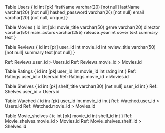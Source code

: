 Table Users {
    id int [pk]
    firstName varchar(20) [not null]
    lastName varchar(20) [not null]
    hashed_password varchar(20) [not null]
    email varchar(20) [not null, unique]
}

Table Movies {
    id int [pk]
    movie_title varchar(50)
    genre varchar(20)
    director varchar(50)
    main_actors varchar(255)
    release_year int
    cover text
    summary text
}

Table Reviews {
    id int [pk]
    user_id int
    movie_id int
    review_title varchar(50) [not null]
    summary text [not null]
}

Ref: Reviews.user_id > Users.id
Ref: Reviews.movie_id > Movies.id

Table Ratings {
    id int [pk]
    user_id int
    movie_id int
    rating int
}
Ref: Ratings.user_id > Users.id
Ref: Ratings.movie_id > Movies.id

Table Shelves {
    id int [pk]
    shelf_title varchar(30) [not null]
    user_id int
}
Ref: Shelves.user_id > Users.id


Table Watched {
    id int [pk]
    user_id int
    movie_id int
}
Ref: Watched.user_id > Users.id
Ref: Watched.movie_id > Movies.id

Table Movie_shelves {
  id int [pk]
  movie_id int
  shelf_id int
}
Ref: Movie_shelves.movie_id > Movies.id
Ref: Movie_shelves.shelf_id > Shelves.id
